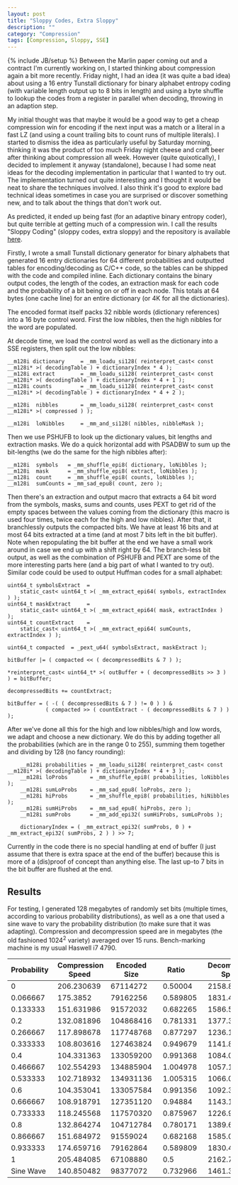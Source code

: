 ```yaml
---
layout: post
title: "Sloppy Codes, Extra Sloppy"
description: ""
category: "Compression"
tags: [Compression, Sloppy, SSE]
---
```

{% include JB/setup %}
Between the Marlin paper coming out and a contract I'm currently working on, I started thinking about compression again a bit more recently. Friday night, I had an idea (it was quite a bad idea) about using a 16 entry Tunstall dictionary for binary alphabet entropy coding (with variable length output up to 8 bits in length) and using a byte shuffle to lookup the codes from a register in parallel when decoding, throwing in an adaption step.

My initial thought was that maybe it would be a good way to get a cheap compression win for encoding if the next input was a match or a literal in a fast LZ (and using a count trailing bits to count runs of multiple literals). I started to dismiss the idea as particularly useful by Saturday morning, thinking it was the product of too much Friday night cheese and craft beer after thinking about compression all week. However (quite quixotically), I decided to implement it anyway (standalone), because I had some neat ideas for the decoding implementation in particular that I wanted to try out. The implementation turned out quite interesting and I thought it would be neat to share the techniques involved. I also think it's good to explore bad technical ideas sometimes in case you are surprised or discover something new, and to talk about the things that don't work out.

As predicted, it ended up being fast (for an adaptive binary entropy coder), but quite terrible at getting much of a compression win. I call the results "Sloppy Coding" (sloppy codes, extra sloppy) and the repository is available [here](https://github.com/ConorStokes/Sloppy-Coding).

Firstly, I wrote a small Tunstall dictionary generator for binary alphabets that generated 16 entry dictionaries for 64 different probabilities and outputted tables for encoding/decoding as C/C++ code, so the tables can be shipped with the code and compiled inline. Each dictionary contains the binary output codes, the length of the codes, an extraction mask for each code and the probability of a bit being on or off in each node. This totals at 64 bytes (one cache line) for an entire dictionary (or 4K for all the dictionaries).

The encoded format itself packs 32 nibble words (dictionary references) into a 16 byte control word. First the low nibbles, then the high nibbles for the word are populated. 

At decode time, we load the control word as well as the dictionary into a SSE registers, then split out the low nibbles:

	__m128i dictionary     = _mm_loadu_si128( reinterpret_cast< const __m128i* >( decodingTable ) + dictionaryIndex * 4 );
	__m128i extract        = _mm_loadu_si128( reinterpret_cast< const __m128i* >( decodingTable ) + dictionaryIndex * 4 + 1 );
	__m128i counts         = _mm_loadu_si128( reinterpret_cast< const __m128i* >( decodingTable ) + dictionaryIndex * 4 + 2 );
	
	__m128i  nibbles       = _mm_loadu_si128( reinterpret_cast< const __m128i* >( compressed ) );

	__m128i  loNibbles     = _mm_and_si128( nibbles, nibbleMask ); 

Then we use PSHUFB to look up the dictionary values, bit lengths and extraction masks. We do a quick horizontal add with PSADBW to sum up the bit-lengths (we do the same for the high nibbles after):

	__m128i  symbols   = _mm_shuffle_epi8( dictionary, loNibbles );
    __m128i  mask      = _mm_shuffle_epi8( extract, loNibbles );
    __m128i  count     = _mm_shuffle_epi8( counts, loNibbles );
    __m128i  sumCounts = _mm_sad_epu8( count, zero );

Then there's an extraction and output macro that extracts a 64 bit word from the symbols, masks, sums and counts, uses PEXT to get rid of the empty spaces between the values coming from the dictionary (this macro is used four times, twice each for the high and low nibbles). After that, it branchlessly outputs the compacted bits. We have at least 16 bits and at most 64 bits extracted at a time (and at most 7 bits left in the bit buffer). Note when repopulating the bit buffer at the end we have a small work around in case we end up with a shift right by 64. The branch-less bit output, as well as the combination of PSHUFB and PEXT are some of the more interesting parts here (and a big part of what I wanted to try out). Similar code could be used to output Huffman codes for a small alphabet:

	uint64_t symbolsExtract  = 
		static_cast< uint64_t >( _mm_extract_epi64( symbols, extractIndex ) );
	uint64_t maskExtract     = 
		static_cast< uint64_t >( _mm_extract_epi64( mask, extractIndex ) );
	uint64_t countExtract    = 
		static_cast< uint64_t >( _mm_extract_epi64( sumCounts, extractIndex ) );
	
	uint64_t compacted  = _pext_u64( symbolsExtract, maskExtract );
	                                                       
	bitBuffer |= ( compacted << ( decompressedBits & 7 ) );
	
	*reinterpret_cast< uint64_t* >( outBuffer + ( decompressedBits >> 3 ) ) = bitBuffer;                               

	decompressedBits += countExtract;                                                                                 
	
	bitBuffer = ( -( ( decompressedBits & 7 ) != 0 ) ) & 
	            ( compacted >> ( countExtract - ( decompressedBits & 7 ) ) );

After we've done all this for the high and low nibbles/high and low words, we adapt and choose a new dictionary. We do this by adding together all the probabilities (which are in the range 0 to 255), summing them together and dividing by 128 (no fancy rounding): 

        __m128i probabilities = _mm_loadu_si128( reinterpret_cast< const __m128i* >( decodingTable ) + dictionaryIndex * 4 + 3 );
        __m128i loProbs       = _mm_shuffle_epi8( probabilities, loNibbles );
        __m128i sumLoProbs    = _mm_sad_epu8( loProbs, zero );
        __m128i hiProbs       = _mm_shuffle_epi8( probabilities, hiNibbles );
        __m128i sumHiProbs    = _mm_sad_epu8( hiProbs, zero );
        __m128i sumProbs      = _mm_add_epi32( sumHiProbs, sumLoProbs );

        dictionaryIndex = ( _mm_extract_epi32( sumProbs, 0 ) + _mm_extract_epi32( sumProbs, 2 ) ) >> 7;

Currently in the code there is no special handling at end of buffer (I just assume that there is extra space at the end of the buffer) because this is more of a (dis)proof of concept than anything else. The last up-to 7 bits in the bit buffer are flushed at the end.

## Results
For testing, I generated 128 megabytes of randomly set bits (multiple times, according to various probability distributions), as well as a one that used a sine wave to vary the probability distribution (to make sure that it was adapting). Compression and decompression speed are in megabytes (the old fashioned 1024<sup>2</sup> variety) averaged over 15 runs. Bench-marking machine is my usual Haswell i7 4790. 

| Probability&nbsp; | Compression Speed&nbsp; | Encoded Size | Ratio&nbsp;&nbsp; | &nbsp;&nbsp;Decompression Speed&nbsp; | 
|-------------|-------------------|--------------|----------|---------------------| 
| 0           | 206.230639        | 67114272     | &nbsp;&nbsp;0.50004  | &nbsp;&nbsp;2158.874927         | 
| 0.066667    | 175.3852          | 79162256     | &nbsp;&nbsp;0.589805 | &nbsp;&nbsp;1831.462974         | 
| 0.133333    | 151.631986        | 91572032     | &nbsp;&nbsp;0.682265 | &nbsp;&nbsp;1586.54503          | 
| 0.2         | 132.081896        | 104868416    | &nbsp;&nbsp;0.781331 | &nbsp;&nbsp;1377.348473         | 
| 0.266667    | 117.898678        | 117748768    | &nbsp;&nbsp;0.877297 | &nbsp;&nbsp;1236.169277         | 
| 0.333333    | 108.803616        | 127463824    | &nbsp;&nbsp;0.949679 | &nbsp;&nbsp;1141.881051         | 
| 0.4         | 104.331363        | 133059200    | &nbsp;&nbsp;0.991368 | &nbsp;&nbsp;1084.070366         | 
| 0.466667    | 102.554293        | 134885904    | &nbsp;&nbsp;1.004978 | &nbsp;&nbsp;1057.176446         | 
| 0.533333    | 102.718932        | 134931136    | &nbsp;&nbsp;1.005315 | &nbsp;&nbsp;1066.073632         | 
| 0.6         | 104.353041        | 133057584    | &nbsp;&nbsp;0.991356 | &nbsp;&nbsp;1092.383074         | 
| 0.666667    | 108.918791        | 127351120    | &nbsp;&nbsp;0.94884  | &nbsp;&nbsp;1143.198439         | 
| 0.733333    | 118.245568        | 117570320    | &nbsp;&nbsp;0.875967 | &nbsp;&nbsp;1226.966374         | 
| 0.8         | 132.864274        | 104712784    | &nbsp;&nbsp;0.780171 | &nbsp;&nbsp;1389.678224         | 
| 0.866667    | 151.684972        | 91559024     | &nbsp;&nbsp;0.682168 | &nbsp;&nbsp;1585.006786         | 
| 0.933333    | 174.659716        | 79162864     | &nbsp;&nbsp;0.589809 | &nbsp;&nbsp;1830.458242         | 
| 1           | 205.484085        | 67108880     | &nbsp;&nbsp;0.5      | &nbsp;&nbsp;2162.718762         | 
| Sine Wave   | 140.850482        | 98377072     | &nbsp;&nbsp;0.732966 | &nbsp;&nbsp;1461.307419         | 
